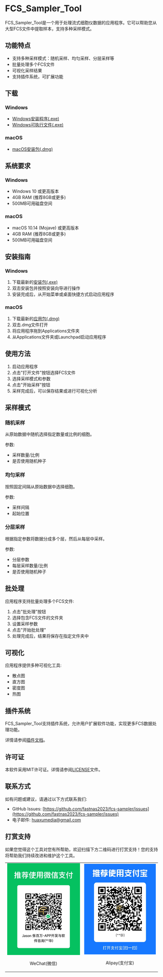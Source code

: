 # FCS_Sampler_Tool

FCS_Sampler_Tool是一个用于处理流式细胞仪数据的应用程序。它可以帮助您从大型FCS文件中提取样本，支持多种采样模式。

## 功能特点

- 支持多种采样模式：随机采样、均匀采样、分层采样等
- 批量处理多个FCS文件
- 可视化采样结果
- 支持插件系统，可扩展功能

## 下载

### Windows
- [Windows安装程序(.exe)](https://github.com/fastnas2023/fcs-sampler-test/releases/download/v1.0.3/FCS_Sampler_Tool_v1.0.3_Setup.exe)
- [Windows可执行文件(.exe)](https://github.com/fastnas2023/fcs-sampler-test/releases/download/v1.0.3/FCS_Sampler_Tool_v1.0.3.exe)

### macOS
- [macOS安装包(.dmg)](https://github.com/fastnas2023/fcs-sampler-test/releases/download/v1.0.3/FCS_Sampler_Tool_v1.0.3.dmg)

## 系统要求

### Windows
- Windows 10 或更高版本
- 4GB RAM (推荐8GB或更多)
- 500MB可用磁盘空间

### macOS
- macOS 10.14 (Mojave) 或更高版本
- 4GB RAM (推荐8GB或更多)
- 500MB可用磁盘空间

## 安装指南

### Windows

1. 下载最新的[安装包(.exe)](https://github.com/fastnas2023/fcs-sampler-test/releases/download/v1.0.3/FCS_Sampler_Tool_v1.0.3_Setup.exe)
2. 双击安装包并按照安装向导进行操作
3. 安装完成后，从开始菜单或桌面快捷方式启动应用程序

### macOS

1. 下载最新的[应用包(.dmg)](https://github.com/fastnas2023/fcs-sampler-test/releases/download/v1.0.3/FCS_Sampler_Tool_v1.0.3.dmg)
2. 双击.dmg文件打开
3. 将应用程序拖到Applications文件夹
4. 从Applications文件夹或Launchpad启动应用程序

## 使用方法

1. 启动应用程序
2. 点击"打开文件"按钮选择FCS文件
3. 选择采样模式和参数
4. 点击"开始采样"按钮
5. 采样完成后，可以保存结果或进行可视化分析

## 采样模式

### 随机采样

从原始数据中随机选择指定数量或比例的细胞。

参数:
- 采样数量/比例
- 是否使用随机种子

### 均匀采样

按照固定间隔从原始数据中选择细胞。

参数:
- 采样间隔
- 起始位置

### 分层采样

根据指定参数将数据分成多个层，然后从每层中采样。

参数:
- 分层参数
- 每层采样数量/比例
- 是否使用随机种子

## 批处理

应用程序支持批量处理多个FCS文件:

1. 点击"批处理"按钮
2. 选择包含FCS文件的文件夹
3. 设置采样参数
4. 点击"开始批处理"
5. 处理完成后，结果将保存在指定文件夹中

## 可视化

应用程序提供多种可视化工具:

- 散点图
- 直方图
- 密度图
- 热图

## 插件系统

FCS_Sampler_Tool支持插件系统，允许用户扩展软件功能，实现更多FCS数据处理功能。

详情请参阅[插件文档](plugins/README.md)。

## 许可证

本软件采用MIT许可证。详情请参阅[LICENSE](LICENSE)文件。

## 联系方式

如有问题或建议，请通过以下方式联系我们:

- GitHub Issues: [https://github.com/fastnas2023/fcs-sampler/issues](https://github.com/fastnas2023/fcs-sampler/issues)
- 电子邮件: huaxumedia@gmail.com

## 打赏支持

如果您觉得这个工具对您有所帮助，欢迎扫描下方二维码进行打赏支持！您的支持将帮助我们持续改进和维护这个工具。

<div align="center">
  <table>
    <tr>
      <td align="center">
        <img src="qrcode-wechat-small.png" alt="微信支付" width="300"/>
        <p>WeChat(微信)</p>
      </td>
      <td align="center">
        <img src="qrcode-alipay-small.png" alt="支付宝" width="300"/>
        <p>Alipay(支付宝)</p>
      </td>
    </tr>
  </table>
</div>
